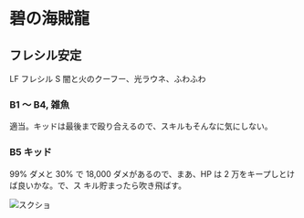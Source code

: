 # 碧の海賊龍 

## フレシル安定

LF フレシル
S  闇と火のクーフー、光ラウネ、ふわふわ

### B1 〜 B4, 雑魚

適当。キッドは最後まで殴り合えるので、スキルもそんなに気にしない。

### B5 キッド

99% ダメと 30% で 18,000 ダメがあるので、まあ、HP は 2 万をキープしとけば良いかな。で、ス
キル貯まったら吹き飛ばす。

![スクショ]( http://i.imgur.com/A0vPKAPl.jpg)

<!-- vim: set tw=90 filetype=markdown : -->


